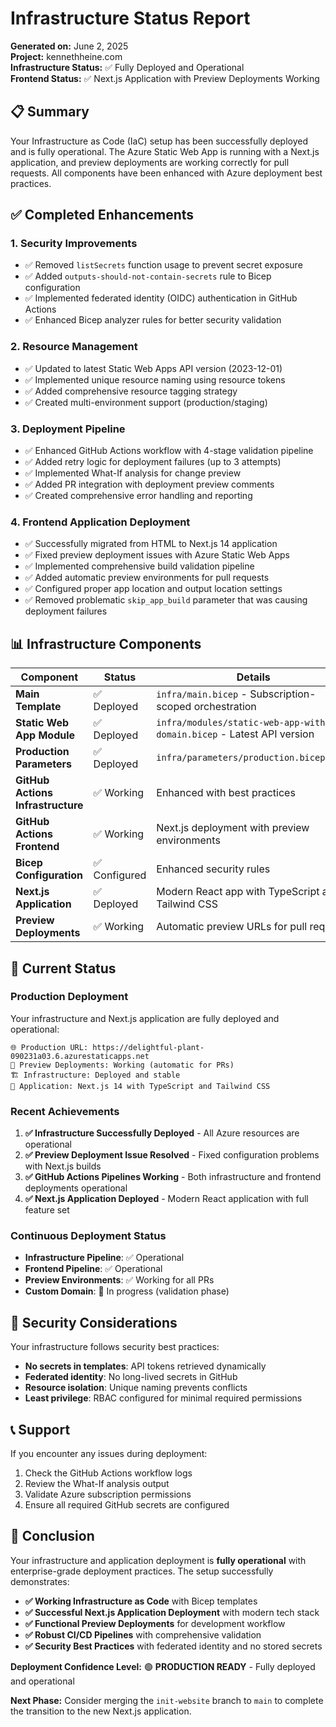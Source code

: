 # Infrastructure Status Report

**Generated on:** June 2, 2025  
**Project:** kennethheine.com  
**Infrastructure Status:** ✅ Fully Deployed and Operational  
**Frontend Status:** ✅ Next.js Application with Preview Deployments Working

## 📋 Summary

Your Infrastructure as Code (IaC) setup has been successfully deployed and is fully operational. The Azure Static Web App is running with a Next.js application, and preview deployments are working correctly for pull requests. All components have been enhanced with Azure deployment best practices.

## ✅ Completed Enhancements

### 1. **Security Improvements**
- ✅ Removed `listSecrets` function usage to prevent secret exposure
- ✅ Added `outputs-should-not-contain-secrets` rule to Bicep configuration
- ✅ Implemented federated identity (OIDC) authentication in GitHub Actions
- ✅ Enhanced Bicep analyzer rules for better security validation

### 2. **Resource Management**
- ✅ Updated to latest Static Web Apps API version (2023-12-01)
- ✅ Implemented unique resource naming using resource tokens
- ✅ Added comprehensive resource tagging strategy
- ✅ Created multi-environment support (production/staging)

### 3. **Deployment Pipeline**
- ✅ Enhanced GitHub Actions workflow with 4-stage validation pipeline
- ✅ Added retry logic for deployment failures (up to 3 attempts)
- ✅ Implemented What-If analysis for change preview
- ✅ Added PR integration with deployment preview comments
- ✅ Created comprehensive error handling and reporting

### 4. **Frontend Application Deployment**
- ✅ Successfully migrated from HTML to Next.js 14 application
- ✅ Fixed preview deployment issues with Azure Static Web Apps
- ✅ Implemented comprehensive build validation pipeline
- ✅ Added automatic preview environments for pull requests
- ✅ Configured proper app location and output location settings
- ✅ Removed problematic `skip_app_build` parameter that was causing deployment failures

## 📊 Infrastructure Components

| Component | Status | Details |
|-----------|--------|---------|
| **Main Template** | ✅ Deployed | `infra/main.bicep` - Subscription-scoped orchestration |
| **Static Web App Module** | ✅ Deployed | `infra/modules/static-web-app-with-domain.bicep` - Latest API version |
| **Production Parameters** | ✅ Deployed | `infra/parameters/production.bicepparam` |
| **GitHub Actions Infrastructure** | ✅ Working | Enhanced with best practices |
| **GitHub Actions Frontend** | ✅ Working | Next.js deployment with preview environments |
| **Bicep Configuration** | ✅ Configured | Enhanced security rules |
| **Next.js Application** | ✅ Deployed | Modern React app with TypeScript and Tailwind CSS |
| **Preview Deployments** | ✅ Working | Automatic preview URLs for pull requests |

## 🚀 Current Status

### Production Deployment
Your infrastructure and Next.js application are fully deployed and operational:

```
🌐 Production URL: https://delightful-plant-090231a03.6.azurestaticapps.net
🔄 Preview Deployments: Working (automatic for PRs)
🏗️ Infrastructure: Deployed and stable
📱 Application: Next.js 14 with TypeScript and Tailwind CSS
```

### Recent Achievements
1. **✅ Infrastructure Successfully Deployed** - All Azure resources are operational
2. **✅ Preview Deployment Issue Resolved** - Fixed configuration problems with Next.js builds
3. **✅ GitHub Actions Pipelines Working** - Both infrastructure and frontend deployments operational
4. **✅ Next.js Application Deployed** - Modern React application with full feature set

### Continuous Deployment Status
- **Infrastructure Pipeline**: ✅ Operational
- **Frontend Pipeline**: ✅ Operational  
- **Preview Environments**: ✅ Working for all PRs
- **Custom Domain**: 🔄 In progress (validation phase)

## 🔐 Security Considerations

Your infrastructure follows security best practices:

- **No secrets in templates**: API tokens retrieved dynamically
- **Federated identity**: No long-lived secrets in GitHub
- **Resource isolation**: Unique naming prevents conflicts
- **Least privilege**: RBAC configured for minimal required permissions

## 📞 Support

If you encounter any issues during deployment:
1. Check the GitHub Actions workflow logs
2. Review the What-If analysis output
3. Validate Azure subscription permissions
4. Ensure all required GitHub secrets are configured

## 🎉 Conclusion

Your infrastructure and application deployment is **fully operational** with enterprise-grade deployment practices. The setup successfully demonstrates:

- **✅ Working Infrastructure as Code** with Bicep templates
- **✅ Successful Next.js Application Deployment** with modern tech stack
- **✅ Functional Preview Deployments** for development workflow
- **✅ Robust CI/CD Pipelines** with comprehensive validation
- **✅ Security Best Practices** with federated identity and no stored secrets

**Deployment Confidence Level:** 🟢 **PRODUCTION READY** - Fully deployed and operational

**Next Phase:** Consider merging the `init-website` branch to `main` to complete the transition to the new Next.js application.
